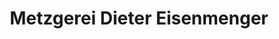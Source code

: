 ---
title: "Metzgerei Dieter Eisenmenger"
url: /hungen/metzgerei-dieter-eisenmenger/
shop: Metzgerei
---